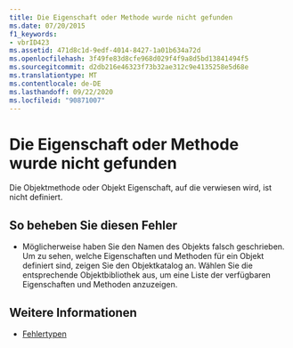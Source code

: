 ```yaml
---
title: Die Eigenschaft oder Methode wurde nicht gefunden
ms.date: 07/20/2015
f1_keywords:
- vbrID423
ms.assetid: 471d8c1d-9edf-4014-8427-1a01b634a72d
ms.openlocfilehash: 3f49fe83d8cfe968d029f4f9a8d5bd13841494f5
ms.sourcegitcommit: d2db216e46323f73b32ae312c9e4135258e5d68e
ms.translationtype: MT
ms.contentlocale: de-DE
ms.lasthandoff: 09/22/2020
ms.locfileid: "90871007"
---
```

# <a name="property-or-method-not-found"></a>Die Eigenschaft oder Methode wurde nicht gefunden

Die Objektmethode oder Objekt Eigenschaft, auf die verwiesen wird, ist nicht definiert.  
  
## <a name="to-correct-this-error"></a>So beheben Sie diesen Fehler  
  
- Möglicherweise haben Sie den Namen des Objekts falsch geschrieben. Um zu sehen, welche Eigenschaften und Methoden für ein Objekt definiert sind, zeigen Sie den Objektkatalog an. Wählen Sie die entsprechende Objektbibliothek aus, um eine Liste der verfügbaren Eigenschaften und Methoden anzuzeigen.  
  
## <a name="see-also"></a>Weitere Informationen

- [Fehlertypen](../../programming-guide/language-features/error-types.md)

